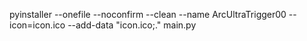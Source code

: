 pyinstaller --onefile --noconfirm --clean --name ArcUltraTrigger00 --icon=icon.ico --add-data "icon.ico;." main.py
